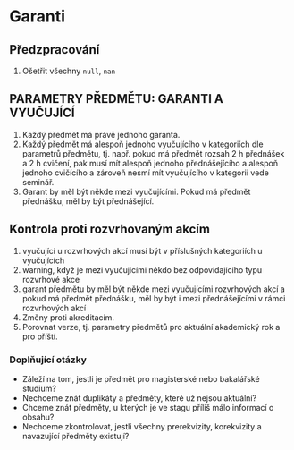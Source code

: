 # Garanti

## Předzpracování

1) Ošetřit všechny `null`, `nan`

## PARAMETRY PŘEDMĚTU: GARANTI A VYUČUJÍCÍ

1) Každý předmět má právě jednoho garanta.
2) Každý předmět má alespoň jednoho vyučujícího v kategoriích dle parametrů předmětu, tj. např. pokud má předmět rozsah 2 h přednášek a 2 h cvičení, pak musí mít alespoň jednoho přednášejícího a alespoň jednoho cvičícího a zároveň nesmí mít vyučujícího v kategorii vede seminář.
3) Garant by měl být někde mezi vyučujícími. Pokud má předmět přednášku, měl by být přednášející.

## Kontrola proti rozvrhovaným akcím

1) vyučující u rozvrhových akcí musí být v příslušných kategoriích u vyučujících
2) warning, když je mezi vyučujícími někdo bez odpovídajícího typu rozvrhové akce
3) garant předmětu by měl být někde mezi vyučujícími rozvrhových akcí a pokud má předmět přednášku, měl by být i mezi přednášejícími v rámci rozvrhových akcí
4) Změny proti akreditacím.
5) Porovnat verze, tj. parametry předmětů pro aktuální akademický rok a pro příští.

### Doplňující otázky

- Záleží na tom, jestli je předmět pro magisterské nebo bakalářské studium?
- Nechceme znát duplikáty a předměty, které už nejsou aktuální?
- Chceme znát předměty, u kterých je ve stagu příliš málo informací o obsahu?
- Nechceme zkontrolovat, jestli všechny prerekvizity, korekvizity a navazující předměty existují?
